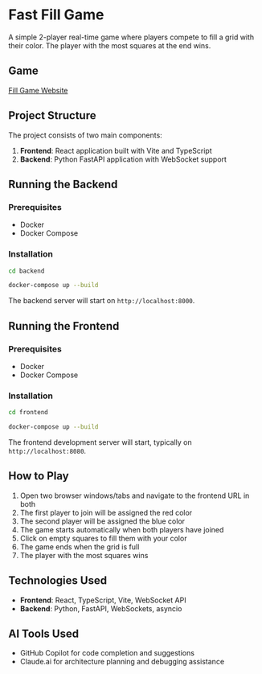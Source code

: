 # Fast Fill Game

A simple 2-player real-time game where players compete to fill a grid with their color. The player with the most squares at the end wins.

## Game

[Fill Game Website](http://fill-game-lb-1845414604.us-east-2.elb.amazonaws.com/)

## Project Structure

The project consists of two main components:

1. **Frontend**: React application built with Vite and TypeScript
2. **Backend**: Python FastAPI application with WebSocket support

## Running the Backend

### Prerequisites
- Docker
- Docker Compose

### Installation

```bash
cd backend

docker-compose up --build
```

The backend server will start on `http://localhost:8000`.

## Running the Frontend

### Prerequisites
- Docker
- Docker Compose

### Installation

```bash
cd frontend

docker-compose up --build
```

The frontend development server will start, typically on `http://localhost:8080`.

## How to Play

1. Open two browser windows/tabs and navigate to the frontend URL in both
2. The first player to join will be assigned the red color
3. The second player will be assigned the blue color
4. The game starts automatically when both players have joined
5. Click on empty squares to fill them with your color
6. The game ends when the grid is full
7. The player with the most squares wins

## Technologies Used

- **Frontend**: React, TypeScript, Vite, WebSocket API
- **Backend**: Python, FastAPI, WebSockets, asyncio

## AI Tools Used

- GitHub Copilot for code completion and suggestions
- Claude.ai for architecture planning and debugging assistance
